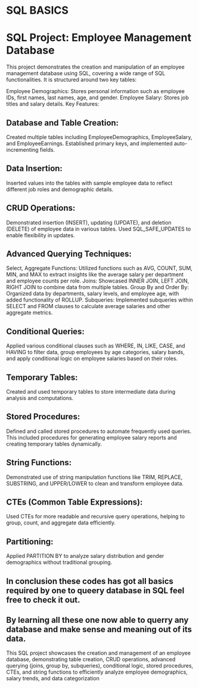 # SQL BASICS 
# SQL Project: Employee Management Database
This project demonstrates the creation and manipulation of an employee management database using SQL, covering a wide range of SQL functionalities. It is structured around two key tables:

Employee Demographics: Stores personal information such as employee IDs, first names, last names, age, and gender.
Employee Salary: Stores job titles and salary details.
Key Features:
## Database and Table Creation:

Created multiple tables including EmployeeDemographics, EmployeeSalary, and EmployeeEarnings.
Established primary keys, and implemented auto-incrementing fields.

## Data Insertion:
Inserted values into the tables with sample employee data to reflect different job roles and demographic details.

## CRUD Operations:
Demonstrated insertion (INSERT), updating (UPDATE), and deletion (DELETE) of employee data in various tables.
Used SQL_SAFE_UPDATES to enable flexibility in updates.

## Advanced Querying Techniques:
Select, Aggregate Functions: Utilized functions such as AVG, COUNT, SUM, MIN, and MAX to extract insights like the average salary per department and employee counts per role.
Joins: Showcased INNER JOIN, LEFT JOIN, RIGHT JOIN to combine data from multiple tables.
Group By and Order By: Organized data by departments, salary levels, and employee age, with added functionality of ROLLUP.
Subqueries: Implemented subqueries within SELECT and FROM clauses to calculate average salaries and other aggregate metrics.

## Conditional Queries:
Applied various conditional clauses such as WHERE, IN, LIKE, CASE, and HAVING to filter data, group employees by age categories, salary bands, and apply conditional logic on employee salaries based on their roles.

## Temporary Tables:
Created and used temporary tables to store intermediate data during analysis and computations.

## Stored Procedures:
Defined and called stored procedures to automate frequently used queries. This included procedures for generating employee salary reports and creating temporary tables dynamically.
 ## String Functions:
Demonstrated use of string manipulation functions like TRIM, REPLACE, SUBSTRING, and UPPER/LOWER to clean and transform employee data.

## CTEs (Common Table Expressions):
Used CTEs for more readable and recursive query operations, helping to group, count, and aggregate data efficiently.
## Partitioning:
Applied PARTITION BY to analyze salary distribution and gender demographics without traditional grouping.
## In conclusion these codes has got all basics required by one to queery database in SQL feel free to check it out.
## By learning all these one now able to querry any database and make sense and meaning out of its data.
This SQL project showcases the creation and management of an employee database, demonstrating table creation, CRUD operations, advanced querying (joins, group by, subqueries), conditional logic, stored procedures, CTEs, and string functions to efficiently analyze employee demographics, salary trends, and data categorization
